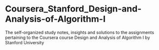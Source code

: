 # Coursera_Stanford_Design-and-Analysis-of-Algorithm-I
The self-organized study notes, insights and solutions to the assignments pertaining to the Coursera course Design and Analysis of Algorithm I by Stanford University
